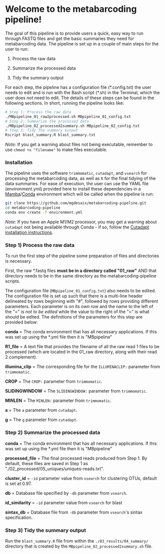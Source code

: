 # Welcome to the metabarcoding pipeline!

The goal of this pipeline is to provide users a quick, easy way to run through FASTQ files and get the basic summaries they need for metabarcoding data. The pipeline is set up in a couple of main steps for the user to run:

1. Process the raw data

2. Summarize the processed data

3. Tidy the summary output

For each step, the pipeline has a configuration file (\*.config.txt) the user needs to edit and is run with the Bash script (\*.sh) in the Terminal, which the user does *not* need to edit. The details of these steps can be found in the following sections. In short, running the pipeline looks like:

```sh
# Step 1: Process the raw data
./MBpipeline_01_raw2processed.sh MBpipeline_01_config.txt
# Step 2: Summarize the processed data
./MBpipeline_02_processed2summary.sh MBpipeline_02_config.txt
# Step 3: Tidy the summary output
Rscript blast_summary.R blast_summary.txt
```

*Note:* If you get a warning about files not being executable, remember to use `chmod +x "filename"` to make files executable.

### Installation

The pipeline uses the software `trimmomatic`, `cutadapt`, and `vsearch` for processing the metabarcoding data, as well as `R` for the final tidying of the data summaries. For ease of execution, the user can use the YAML file (environment.yml) provided here to install these dependencies in a [Mamba](https://mamba.readthedocs.io/en/latest/index.html)/[Conda](https://docs.conda.io/projects/conda/en/stable/) environment which will be called when the pipeline is run:

```sh
git clone https://github.com/mgdesaix/metabarcoding-pipeline.git
cd metabarcoding-pipeline
conda env create -f environment.yml
```

*Note:* If you have an Apple M1/M2 processor, you may get a warning about `cutadapt` not being available through Conda - if so, follow the [Cutadapt installation instructions](https://cutadapt.readthedocs.io/en/stable/installation.html).

### Step 1) Process the raw data

To run the first step of the pipeline some preparation of files and directories is necessary.

First, the raw \*.fastq files **must be in a directory called "01_raw"** AND that directory needs to be in the same directory as the metabarcoding-pipeline scripts.

The configuration file (`MBpipeline_01_config.txt`) also needs to be edited. The configuration file is set up such that there is a multi-line header delineated by rows beginning with "#", followed by rows providing different parameters. Each parameter is on its own row and the name to the left of the "=" is *not to be edited* while the value to the right of the "=" is what should be edited. The definitions of the parameters for this step are provided below:

**conda** = The conda environment that has all necessary applications. If this was set up using the \*.yml file then it is "MBpipeline"

**R1_file** = A text file that provides the filename of all the raw read 1 files to be processed (which are located in the 01_raw directory, along with their read 2 complement). 

**illumina_clip** = The corresponding file for the `ILLUMINACLIP:` parameter from `trimmomatic`.

**CROP** = The `CROP:` parameter from `trimmomatic`.

**SLIDINGWINDOW** = The `SLIDINGWINDOW:` parameter from `trimmomatic`.

**MINLEN** = The `MINLEN:` parameter from `trimmomatic`.

**a** = The `a` parameter from `cutadapt`.

**g** = The `g` parameter from `cutadapt`.


### Step 2) Summarize the processed data

**conda** = The conda environment that has all necessary applications. If this was set up using the \*.yml file then it is "MBpipeline"

**processed_file** = The final processed reads produced from Step 1. By default, these files are saved in Step 1 as "./02_processed/05_uniques/uniques-reads.txt".

**cluster_id** = `-id` parameter value from `vsearch` for clustering OTUs, default is set at 0.97.

**db** = Database file specified by `-db` parameter from `vsearch`.

**id_similarity** = `-id` parameter value from `vsearch` for blast

**sintax_db** = Database file from `-db` parameter from `vsearch`'s sintax specification.

### Step 3) Tidy the summary output

Run the `blast_summary.R` file from within the `./03_results/04_summary/` directory that is created by the `MBpipeline_02_processed2summary.sh` file.





